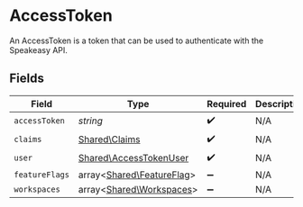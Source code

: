 # AccessToken

An AccessToken is a token that can be used to authenticate with the Speakeasy API.


## Fields

| Field                                                            | Type                                                             | Required                                                         | Description                                                      |
| ---------------------------------------------------------------- | ---------------------------------------------------------------- | ---------------------------------------------------------------- | ---------------------------------------------------------------- |
| `accessToken`                                                    | *string*                                                         | :heavy_check_mark:                                               | N/A                                                              |
| `claims`                                                         | [Shared\Claims](../../Models/Shared/Claims.md)                   | :heavy_check_mark:                                               | N/A                                                              |
| `user`                                                           | [Shared\AccessTokenUser](../../Models/Shared/AccessTokenUser.md) | :heavy_check_mark:                                               | N/A                                                              |
| `featureFlags`                                                   | array<[Shared\FeatureFlag](../../Models/Shared/FeatureFlag.md)>  | :heavy_minus_sign:                                               | N/A                                                              |
| `workspaces`                                                     | array<[Shared\Workspaces](../../Models/Shared/Workspaces.md)>    | :heavy_minus_sign:                                               | N/A                                                              |